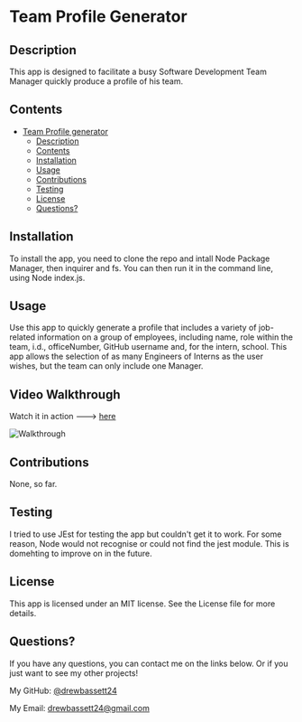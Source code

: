 # Team Profile Generator


## Description
This app is designed to facilitate a busy Software Development Team Manager quickly produce a profile of his team.

## Contents
- [Team Profile generator](#team-profile-generator)
  - [Description](#description)
  - [Contents](#contents)
  - [Installation](#installation)
  - [Usage](#usage)
  - [Contributions](#contributions)
  - [Testing](#testing)
  - [License](#license)
  - [Questions?](#questions)

## Installation
To install the app, you need to clone the repo and intall Node Package Manager, then inquirer and fs. You can then run it in the command line, using Node index.js.


## Usage
Use this app to quickly generate a profile that includes a variety of job-related information on a group of employees, including  name, role within the team, i.d., officeNumber, GitHub username and, for the intern, school. This app allows the selection of as many Engineers of Interns as the user wishes, but the team can only include one Manager.


## Video Walkthrough
Watch it in action ---> [here](https://user-images.githubusercontent.com/73472116/110487448-801a3780-80e5-11eb-98b3-da0758bb6d8f.mp4)

![Walkthrough](https://user-images.githubusercontent.com/73472116/110487374-6d9ffe00-80e5-11eb-93ee-4ff754c09ba8.jpg)

## Contributions

None, so far.

## Testing
I tried to use JEst for testing the app but couldn't get it to work. For some reason, Node would not recognise or could not find the jest module. This is domehting to improve on in the future.

## License
This app is licensed under an MIT license. See the License file for more details.

## Questions?

If you have any questions, you can contact me on the links below. Or if you just want to see my other projects!

My GitHub: [@drewbassett24](https://github.com/drewbassett24)

My Email: drewbassett24@gmail.com

